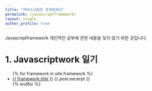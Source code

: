 ```yaml
---
title: "자바스크립트 프레임워크"
permalink: /javascriptframework/
layout: single
author_profile: true
---
```


Javascriptframework 개인적인 공부에 관한 내용을 잊지 않기 위한 곳입니다.

# 1. Javascriptwork 일기

<ul>
  {% for framework in site.framework %}
    <li>
      <a href="{{ framework.url }}">{{ framework.title }}</a>
    {{ post.excerpt }}
    </li>
  {% endfor %}
</ul>
